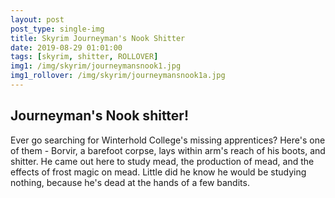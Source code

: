 ```yaml
---
layout: post
post_type: single-img
title: Skyrim Journeyman's Nook Shitter
date: 2019-08-29 01:01:00
tags: [skyrim, shitter, ROLLOVER]
img1: /img/skyrim/journeymansnook1.jpg
img1_rollover: /img/skyrim/journeymansnook1a.jpg
---
```

## Journeyman's Nook shitter!

Ever go searching for Winterhold College's missing apprentices? Here's one of them - Borvir, a barefoot corpse, lays within arm's reach of his boots, and shitter. He came out here to study mead, the production of mead, and the effects of frost magic on mead. Little did he know he would be studying nothing, because he's dead at the hands of a few bandits.
